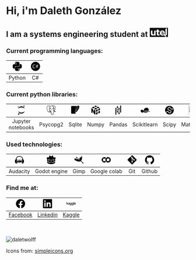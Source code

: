 # Hi, i'm Daleth González

## I am a systems engineering student at [<img src="images/utel.png" alt = "Universidad utel" width="50" height="25" />](https://uteluniversidad.mx/s/td/licenciaturas-utel/ingenieria-sistemas.html)

### Current programming languages:

<img src="images/python.svg" alt = "Python" width="25" height="25" /> | <img src="images/csharp.svg" alt = "Csharp" width="25" height="25" />
| :-: | :-: |
| Python | C# |

### Current python libraries:

<img src="images/jupyter.svg" alt = "Jupyter notebooks" width="25" height="25" /> | <img src="images/postgresql.svg" alt = "Postgresql" width="25" height="25" /> | <img src="images/sqlite.svg" alt = "Sqlite" width="25" height="25" /> | <img src="images/numpy.svg" alt = "Numpy" width="25" height="25" /> | <img src="images/pandas.svg" alt = "Pandas" width="25" height="25" /> | <img src="images/scikitlearn.svg" alt = "Scikitlearn" width="25" height="25" /> | <img src="images/scipy.svg" alt = "Scipy" width="25" height="25" /> | <img src="images/matplotlib.svg" width="25" height="25" /> | <img src="images/seaborn.svg" width="25" height="25" />
| :-: | :-: | :-: | :-: | :-: | :-: | :-: | :-: | :-: |
| Jupyter notebooks | Psycopg2 | Sqlite | Numpy | Pandas | Scikitlearn | Scipy | Matplotlib | Seaborn |

### Used technologies:

<img src="images/audacity.svg" alt = "Audacity" width="25" height="25" /> | <img src="images/godotengine.svg" alt = "Godot engine" width="25" height="25" /> | <img src="images/gimp.svg" alt = "Gimp" width="25" height="25" /> | <img src="images/googlecolab.svg" alt = "Google colab" width="25" height="25" /> | <img src="images/git.svg" alt = "Git" width="25" height="25" /> | <img src="images/github.svg" alt = "Github" width="25" height="25" />
| :-: | :-: | :-: | :-: | :-: | :-: |
| Audacity | Godot engine | Gimp | Google colab | Git | Github |


### Find me at:

<img src="images/facebook.svg" alt = "Facebook" width="25" height="25" /> | <img src="images/linkedin.svg" alt = "Linkedin" width="25" height="25" /> | <img src="images/kaggle.svg" alt = "Kaggle" width="25" height="25" />
| :-: | :-: | :-: |
| [Facebook](https://www.facebook.com/profile.php?id=100073854864379) | [Linkedin](https://www.linkedin.com/in/dalethgonzalez/) | [Kaggle](https://www.kaggle.com/dalethgonzalez)

<p>&nbsp;</p>

<p><img align="center" src="https://github-readme-stats.vercel.app/api/top-langs?username=daletwolff&show_icons=true&locale=en&layout=compact" alt="daletwolff" /></p>

Icons from: [simpleicons.org](https://simpleicons.org)
